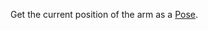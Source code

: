 Get the current position of the arm as a [Pose](https://python.viam.dev/autoapi/viam/proto/common/index.html#viam.proto.common.Pose).
